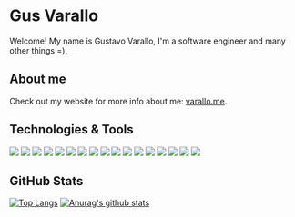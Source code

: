# Gus Varallo
Welcome! My name is Gustavo Varallo, I'm a software engineer and many other things =).

## About me
Check out my website for more info about me: [varallo.me](http://www.varallo.me). 

## Technologies & Tools
![](https://img.shields.io/badge/‎-Linux-E95420?logo=linux&logoColor=white&style=plastic)
![](https://img.shields.io/badge/‎-JavaScript-F7DF1E?logo=javascript&logoColor=white&style=plastic)
![](https://img.shields.io/badge/‎-HTML-CC342D?logo=html5&logoColor=white&style=plastic)
![](https://img.shields.io/badge/‎-CSS-1572B6?logo=css3&logoColor=white&style=plastic)
![](https://img.shields.io/badge/‎-React-61DAFB?logo=react&logoColor=white&style=plastic)
![](https://img.shields.io/badge/‎-Redux-764ABC?logo=redux&logoColor=white&style=plastic)
![](https://img.shields.io/badge/‎-Webpack-8DD6F9?logo=webpack&logoColor=white&style=plastic)
![](https://img.shields.io/badge/‎-Babel-F9DC3E?logo=babel&logoColor=white&style=plastic)
![](https://img.shields.io/badge/‎-NodeJS-339933?logo=Node.js&logoColor=white&style=plastic)
![](https://img.shields.io/badge/‎-PostgreSQL-336791?logo=postgresql&logoColor=white&style=plastic)
![](https://img.shields.io/badge/‎-MongoDB-47A248?logo=mongodb&logoColor=white&style=plastic)
![](https://img.shields.io/badge/‎-TypeScript-007ACC?logo=typescript&logoColor=white&style=plastic)
![](https://img.shields.io/badge/‎-Ruby-DD0000?logo=ruby&logoColor=white&style=plastic)
![](https://img.shields.io/badge/‎-Heroku-430098?logo=heroku&logoColor=white&style=plastic)
![](https://img.shields.io/badge/‎-Git-F05032?logo=git&logoColor=white&style=plastic)
![](https://img.shields.io/badge/‎-GitHub-181717?logo=github&logoColor=white&style=plastic)
![](https://img.shields.io/badge/‎-VS%20Code-007ACC?logo=visual-studio-code&logoColor=white&style=plastic)

## GitHub Stats
[![Top Langs](https://github-readme-stats.vercel.app/api/top-langs/?username=guvarallo&layout=compact&title_color=61dafb&text_color=FFFFFF&icon_color=61dafb&bg_color=20232a)](https://github.com/anuraghazra/github-readme-stats)
[![Anurag's github stats](https://github-readme-stats.vercel.app/api?username=guvarallo&hide=issues,stars&show_icons=true&title_color=61dafb&text_color=FFFFFF&icon_color=61dafb&bg_color=20232a)](https://github.com/anuraghazra/github-readme-stats)
